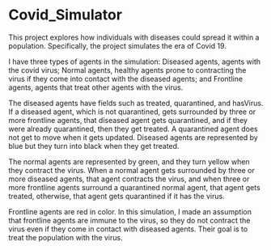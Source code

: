 # Covid_Simulator

This project explores how individuals with diseases could spread it within a population. Specifically, the project simulates the era of Covid 19. 

I have three types of agents in the simulation: Diseased agents, agents with the covid virus; Normal agents, healthy agents prone to contracting the virus if they come into contact with the diseased agents; and Frontline agents, agents that treat other agents with the virus. 

The diseased agents have fields such as treated, quarantined, and hasVirus. If a diseased agent, which is not quarantined, gets surrounded by three or more frontline agents, that diseased agent gets quarantined, and if they were already quarantined, then they get treated. A quarantined agent does not get to move when it gets updated. Diseased agents are represented by blue but they turn into black when they get treated.

The normal agents are represented by green, and they turn yellow when they contract the virus. When a normal agent gets surrounded by three or more diseased agents, that agent contracts the virus, and when three or more frontline agents surround a quarantined normal agent, that agent gets treated, otherwise, that agent gets quarantined if it has the virus.

Frontline agents are red in color. In this simulation, I made an assumption that frontline agents are immune to the virus, so they do not contract the virus even if they come in contact with diseased agents. Their goal is to treat the population with the virus.
